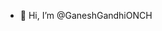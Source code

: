 - 👋 Hi, I’m @GaneshGandhiONCH

<!---
GaneshGandhiONCH/GaneshGandhiONCH is a ✨ special ✨ repository because its `README.md` (this file) appears on your GitHub profile.
You can click the Preview link to take a look at your changes.
--->
